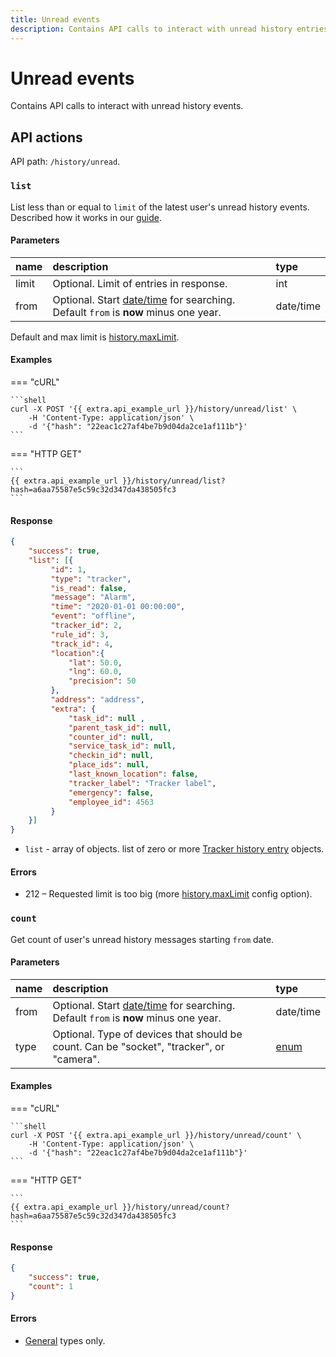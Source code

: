 ```yaml
---
title: Unread events
description: Contains API calls to interact with unread history entries.
---
```


# Unread events

Contains API calls to interact with unread history events.


## API actions

API path: `/history/unread`.

### `list`

List less than or equal to `limit` of the latest user's unread history events. Described how it works in our [guide](../../../guides/rules-notifications/work-with-notifications.md#all-unread-events-of-user).

#### Parameters

| name  | description                                                                                                                  | type      |
|:------|:-----------------------------------------------------------------------------------------------------------------------------|:----------|
| limit | Optional. Limit of entries in response.                                                                                      | int       |
| from  | Optional. Start [date/time](../../../getting-started/introduction.md#data-types) for searching. Default `from` is **now** minus one year. | date/time |

Default and max limit is [history.maxLimit](../dealer.md).

#### Examples

=== "cURL"

    ```shell
    curl -X POST '{{ extra.api_example_url }}/history/unread/list' \
        -H 'Content-Type: application/json' \
        -d '{"hash": "22eac1c27af4be7b9d04da2ce1af111b"}'
    ```
    
=== "HTTP GET"

    ```
    {{ extra.api_example_url }}/history/unread/list?hash=a6aa75587e5c59c32d347da438505fc3
    ```

#### Response

```json
{
    "success": true,
    "list": [{
         "id": 1,
         "type": "tracker",
         "is_read": false,
         "message": "Alarm",
         "time": "2020-01-01 00:00:00",
         "event": "offline",
         "tracker_id": 2,
         "rule_id": 3,
         "track_id": 4,
         "location":{ 
             "lat": 50.0,
             "lng": 60.0,
             "precision": 50
         },
         "address": "address",
         "extra": {
             "task_id": null , 
             "parent_task_id": null,
             "counter_id": null,
             "service_task_id": null,
             "checkin_id": null,
             "place_ids": null,
             "last_known_location": false,
             "tracker_label": "Tracker label",
             "emergency": false,
             "employee_id": 4563
         }
    }]
}
```

* `list` - array of objects. list of zero or more [Tracker history entry](./index.md#tracker-history-entry) objects.

#### Errors

* 212 – Requested limit is too big (more [history.maxLimit](../dealer.md) config option).


### `count`

Get count of user's unread history messages starting `from` date.

#### Parameters

| name | description                                                                                                                   | type                                           |
|:-----|:------------------------------------------------------------------------------------------------------------------------------|:-----------------------------------------------|
| from | Optional. Start [date/time](../../../getting-started/introduction.md#data-types) for searching.  Default `from` is **now** minus one year. | date/time                                      |
| type | Optional. Type of devices that should be count. Can be "socket", "tracker", or "camera".                                      | [enum](../../../getting-started/introduction.md#data-types) |

#### Examples

=== "cURL"

    ```shell
    curl -X POST '{{ extra.api_example_url }}/history/unread/count' \
        -H 'Content-Type: application/json' \
        -d '{"hash": "22eac1c27af4be7b9d04da2ce1af111b"}'
    ```
    
=== "HTTP GET"

    ```
    {{ extra.api_example_url }}/history/unread/count?hash=a6aa75587e5c59c32d347da438505fc3
    ```

#### Response

```json
{
    "success": true,
    "count": 1
}
```

#### Errors

* [General](../../../getting-started/introduction.md#error-codes) types only.
